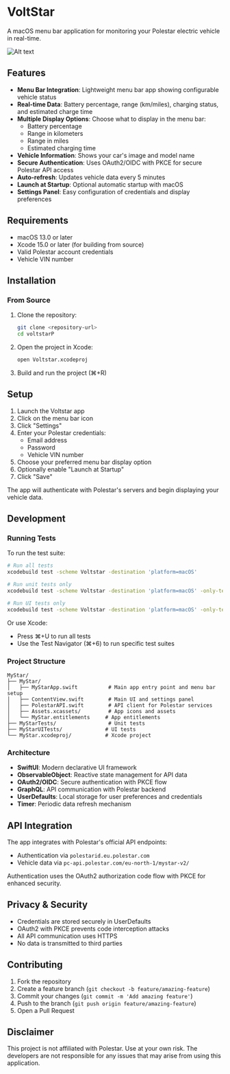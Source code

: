 # VoltStar

A macOS menu bar application for monitoring your Polestar electric vehicle in real-time.

![Alt text](assets.screen2.png?raw=true "Title")

## Features

- **Menu Bar Integration**: Lightweight menu bar app showing configurable vehicle status
- **Real-time Data**: Battery percentage, range (km/miles), charging status, and estimated charge time
- **Multiple Display Options**: Choose what to display in the menu bar:
  - Battery percentage
  - Range in kilometers
  - Range in miles  
  - Estimated charging time
- **Vehicle Information**: Shows your car's image and model name
- **Secure Authentication**: Uses OAuth2/OIDC with PKCE for secure Polestar API access
- **Auto-refresh**: Updates vehicle data every 5 minutes
- **Launch at Startup**: Optional automatic startup with macOS
- **Settings Panel**: Easy configuration of credentials and display preferences

## Requirements

- macOS 13.0 or later
- Xcode 15.0 or later (for building from source)
- Valid Polestar account credentials
- Vehicle VIN number

## Installation

### From Source

1. Clone the repository:
   ```bash
   git clone <repository-url>
   cd voltstarP
   ```

2. Open the project in Xcode:
   ```bash
   open Voltstar.xcodeproj
   ```

3. Build and run the project (⌘+R)

## Setup

1. Launch the Voltstar app
2. Click on the menu bar icon
3. Click "Settings"
4. Enter your Polestar credentials:
   - Email address
   - Password
   - Vehicle VIN number
5. Choose your preferred menu bar display option
6. Optionally enable "Launch at Startup"
7. Click "Save"

The app will authenticate with Polestar's servers and begin displaying your vehicle data.

## Development

### Running Tests

To run the test suite:

```bash
# Run all tests
xcodebuild test -scheme Voltstar -destination 'platform=macOS'

# Run unit tests only
xcodebuild test -scheme Voltstar -destination 'platform=macOS' -only-testing VoltstarTests

# Run UI tests only
xcodebuild test -scheme Voltstar -destination 'platform=macOS' -only-testing VoltstarUITests
```

Or use Xcode:
- Press ⌘+U to run all tests
- Use the Test Navigator (⌘+6) to run specific test suites

### Project Structure

```
MyStar/
├── MyStar/
│   ├── MyStarApp.swift          # Main app entry point and menu bar setup
│   ├── ContentView.swift        # Main UI and settings panel
│   ├── PolestarAPI.swift        # API client for Polestar services
│   ├── Assets.xcassets/         # App icons and assets
│   └── MyStar.entitlements     # App entitlements
├── MyStarTests/                 # Unit tests
├── MyStarUITests/              # UI tests
└── MyStar.xcodeproj/           # Xcode project
```

### Architecture

- **SwiftUI**: Modern declarative UI framework
- **ObservableObject**: Reactive state management for API data
- **OAuth2/OIDC**: Secure authentication with PKCE flow
- **GraphQL**: API communication with Polestar backend
- **UserDefaults**: Local storage for user preferences and credentials
- **Timer**: Periodic data refresh mechanism

## API Integration

The app integrates with Polestar's official API endpoints:
- Authentication via `polestarid.eu.polestar.com`
- Vehicle data via `pc-api.polestar.com/eu-north-1/mystar-v2/`

Authentication uses the OAuth2 authorization code flow with PKCE for enhanced security.

## Privacy & Security

- Credentials are stored securely in UserDefaults
- OAuth2 with PKCE prevents code interception attacks
- All API communication uses HTTPS
- No data is transmitted to third parties

## Contributing

1. Fork the repository
2. Create a feature branch (`git checkout -b feature/amazing-feature`)
3. Commit your changes (`git commit -m 'Add amazing feature'`)
4. Push to the branch (`git push origin feature/amazing-feature`)
5. Open a Pull Request


## Disclaimer

This project is not affiliated with Polestar. Use at your own risk. The developers are not responsible for any issues that may arise from using this application.